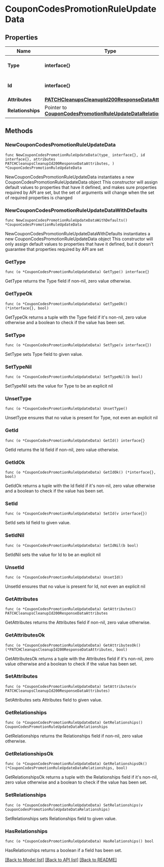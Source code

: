 # CouponCodesPromotionRuleUpdateData

## Properties

Name | Type | Description | Notes
------------ | ------------- | ------------- | -------------
**Type** | **interface{}** | The resource&#39;s type | 
**Id** | **interface{}** | The resource&#39;s id | 
**Attributes** | [**PATCHCleanupsCleanupId200ResponseDataAttributes**](PATCHCleanupsCleanupId200ResponseDataAttributes.md) |  | 
**Relationships** | Pointer to [**CouponCodesPromotionRuleUpdateDataRelationships**](CouponCodesPromotionRuleUpdateDataRelationships.md) |  | [optional] 

## Methods

### NewCouponCodesPromotionRuleUpdateData

`func NewCouponCodesPromotionRuleUpdateData(type_ interface{}, id interface{}, attributes PATCHCleanupsCleanupId200ResponseDataAttributes, ) *CouponCodesPromotionRuleUpdateData`

NewCouponCodesPromotionRuleUpdateData instantiates a new CouponCodesPromotionRuleUpdateData object
This constructor will assign default values to properties that have it defined,
and makes sure properties required by API are set, but the set of arguments
will change when the set of required properties is changed

### NewCouponCodesPromotionRuleUpdateDataWithDefaults

`func NewCouponCodesPromotionRuleUpdateDataWithDefaults() *CouponCodesPromotionRuleUpdateData`

NewCouponCodesPromotionRuleUpdateDataWithDefaults instantiates a new CouponCodesPromotionRuleUpdateData object
This constructor will only assign default values to properties that have it defined,
but it doesn't guarantee that properties required by API are set

### GetType

`func (o *CouponCodesPromotionRuleUpdateData) GetType() interface{}`

GetType returns the Type field if non-nil, zero value otherwise.

### GetTypeOk

`func (o *CouponCodesPromotionRuleUpdateData) GetTypeOk() (*interface{}, bool)`

GetTypeOk returns a tuple with the Type field if it's non-nil, zero value otherwise
and a boolean to check if the value has been set.

### SetType

`func (o *CouponCodesPromotionRuleUpdateData) SetType(v interface{})`

SetType sets Type field to given value.


### SetTypeNil

`func (o *CouponCodesPromotionRuleUpdateData) SetTypeNil(b bool)`

 SetTypeNil sets the value for Type to be an explicit nil

### UnsetType
`func (o *CouponCodesPromotionRuleUpdateData) UnsetType()`

UnsetType ensures that no value is present for Type, not even an explicit nil
### GetId

`func (o *CouponCodesPromotionRuleUpdateData) GetId() interface{}`

GetId returns the Id field if non-nil, zero value otherwise.

### GetIdOk

`func (o *CouponCodesPromotionRuleUpdateData) GetIdOk() (*interface{}, bool)`

GetIdOk returns a tuple with the Id field if it's non-nil, zero value otherwise
and a boolean to check if the value has been set.

### SetId

`func (o *CouponCodesPromotionRuleUpdateData) SetId(v interface{})`

SetId sets Id field to given value.


### SetIdNil

`func (o *CouponCodesPromotionRuleUpdateData) SetIdNil(b bool)`

 SetIdNil sets the value for Id to be an explicit nil

### UnsetId
`func (o *CouponCodesPromotionRuleUpdateData) UnsetId()`

UnsetId ensures that no value is present for Id, not even an explicit nil
### GetAttributes

`func (o *CouponCodesPromotionRuleUpdateData) GetAttributes() PATCHCleanupsCleanupId200ResponseDataAttributes`

GetAttributes returns the Attributes field if non-nil, zero value otherwise.

### GetAttributesOk

`func (o *CouponCodesPromotionRuleUpdateData) GetAttributesOk() (*PATCHCleanupsCleanupId200ResponseDataAttributes, bool)`

GetAttributesOk returns a tuple with the Attributes field if it's non-nil, zero value otherwise
and a boolean to check if the value has been set.

### SetAttributes

`func (o *CouponCodesPromotionRuleUpdateData) SetAttributes(v PATCHCleanupsCleanupId200ResponseDataAttributes)`

SetAttributes sets Attributes field to given value.


### GetRelationships

`func (o *CouponCodesPromotionRuleUpdateData) GetRelationships() CouponCodesPromotionRuleUpdateDataRelationships`

GetRelationships returns the Relationships field if non-nil, zero value otherwise.

### GetRelationshipsOk

`func (o *CouponCodesPromotionRuleUpdateData) GetRelationshipsOk() (*CouponCodesPromotionRuleUpdateDataRelationships, bool)`

GetRelationshipsOk returns a tuple with the Relationships field if it's non-nil, zero value otherwise
and a boolean to check if the value has been set.

### SetRelationships

`func (o *CouponCodesPromotionRuleUpdateData) SetRelationships(v CouponCodesPromotionRuleUpdateDataRelationships)`

SetRelationships sets Relationships field to given value.

### HasRelationships

`func (o *CouponCodesPromotionRuleUpdateData) HasRelationships() bool`

HasRelationships returns a boolean if a field has been set.


[[Back to Model list]](../README.md#documentation-for-models) [[Back to API list]](../README.md#documentation-for-api-endpoints) [[Back to README]](../README.md)


